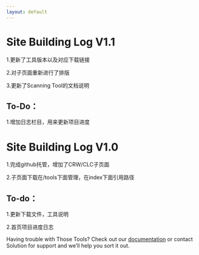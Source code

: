 ```yaml
---
layout: default
---
```



# Site Building Log V1.1

1.更新了工具版本以及对应下载链接

2.对子页面重新进行了排版

3.更新了Scanning Tool的文档说明

## To-Do：

1.增加日志栏目，用来更新项目进度



# Site Building Log V1.0

1.完成github托管，增加了CRW/CLC子页面

2.子页面下载在/tools下面管理，在index下面引用路径

## To-do：

1.更新下载文件，工具说明

2.首页项目进度日志

Having trouble with Those Tools? Check out our [documentation]() or contact Solution for support and we’ll help you sort it out.
